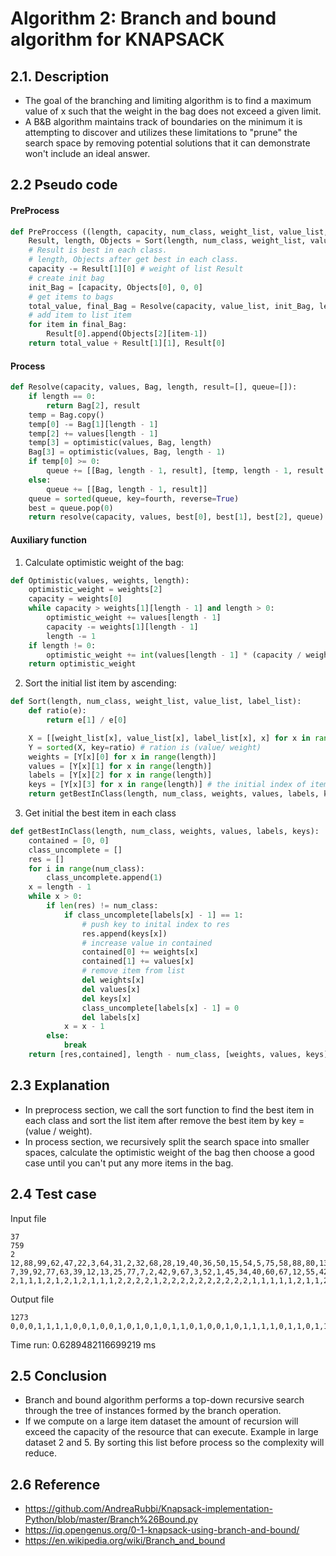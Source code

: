 # Algorithm 2: Branch and bound algorithm for KNAPSACK 
## 2.1. Description
- The goal of the branching and limiting algorithm is to find a maximum value of x such that the weight in the bag does not exceed a given limit.
- A B&B algorithm maintains track of boundaries on the minimum it is attempting to discover and utilizes these limitations to "prune" the search space by removing potential solutions that it can demonstrate won't include an ideal answer.
## 2.2 Pseudo code
#### PreProcess 
```python
def PreProccess ((length, capacity, num_class, weight_list, value_list, label_list):
    Result, length, Objects = Sort(length, num_class, weight_list, value_list, label_list)
    # Result is best in each class.
    # length, Objects after get best in each class.
    capacity -= Result[1][0] # weight of list Result
    # create init bag
    init_Bag = [capacity, Objects[0], 0, 0]
    # get items to bags
    total_value, final_Bag = Resolve(capacity, value_list, init_Bag, length)
    # add item to list item
    for item in final_Bag:
        Result[0].append(Objects[2][item-1])
    return total_value + Result[1][1], Result[0]
```
#### Process
```python
def Resolve(capacity, values, Bag, length, result=[], queue=[]):
    if length == 0:
        return Bag[2], result
    temp = Bag.copy()
    temp[0] -= Bag[1][length - 1]
    temp[2] += values[length - 1]
    temp[3] = optimistic(values, Bag, length)
    Bag[3] = optimistic(values, Bag, length - 1)
    if temp[0] >= 0:
        queue += [[Bag, length - 1, result], [temp, length - 1, result + [length]]]
    else:
        queue += [[Bag, length - 1, result]]
    queue = sorted(queue, key=fourth, reverse=True)
    best = queue.pop(0)
    return resolve(capacity, values, best[0], best[1], best[2], queue)
```
#### Auxiliary function
1. Calculate optimistic weight of the bag:
```python
def Optimistic(values, weights, length):
    optimistic_weight = weights[2]
    capacity = weights[0]
    while capacity > weights[1][length - 1] and length > 0:
        optimistic_weight += values[length - 1]
        capacity -= weights[1][length - 1]
        length -= 1
    if length != 0:
        optimistic_weight += int(values[length - 1] * (capacity / weights[1][length - 1]))
    return optimistic_weight
```
2. Sort the initial list item by ascending:
```python
def Sort(length, num_class, weight_list, value_list, label_list):
    def ratio(e):
        return e[1] / e[0]

    X = [[weight_list[x], value_list[x], label_list[x], x] for x in range(length)]
    Y = sorted(X, key=ratio) # ration is (value/ weight)
    weights = [Y[x][0] for x in range(length)]
    values = [Y[x][1] for x in range(length)]
    labels = [Y[x][2] for x in range(length)]
    keys = [Y[x][3] for x in range(length)] # the initial index of item
    return getBestInClass(length, num_class, weights, values, labels, keys)
```
3. Get initial the best item in each class
```python 
def getBestInClass(length, num_class, weights, values, labels, keys):
    contained = [0, 0] 
    class_uncomplete = []
    res = []
    for i in range(num_class):
        class_uncomplete.append(1)
    x = length - 1
    while x > 0:
        if len(res) != num_class:
            if class_uncomplete[labels[x] - 1] == 1:
                # push key to inital index to res
                res.append(keys[x]) 
                # increase value in contained
                contained[0] += weights[x]
                contained[1] += values[x]
                # remove item from list
                del weights[x]
                del values[x]
                del keys[x]
                class_uncomplete[labels[x] - 1] = 0
                del labels[x]
            x = x - 1
        else:
            break
    return [res,contained], length - num_class, [weights, values, keys]
```
## 2.3 Explanation
- In preprocess section, we call the sort function to find the best item in each class and sort the list item after remove the best item by key = (value / weight).
- In process section, we recursively split the search space into smaller spaces, calculate the optimistic weight of the bag then choose a good case until you can't put any more items in the bag.
## 2.4 Test case
Input file
```
37
759
2
12,88,99,62,47,22,3,64,31,2,32,68,28,19,40,36,50,15,54,5,75,58,88,80,13,86,67,63,55,37,83,52,24,86,53,19,5
7,39,92,77,63,39,12,13,25,77,7,2,42,9,67,3,52,1,45,34,40,60,67,12,55,42,75,94,63,99,51,61,85,4,69,82,22
2,1,1,1,2,1,2,1,2,1,1,1,2,2,2,2,1,2,2,2,2,2,2,2,2,2,2,1,1,1,1,1,2,1,1,2,2
```
Output file
```
1273
0,0,0,1,1,1,1,0,0,1,0,0,1,0,1,0,1,0,1,1,0,1,0,0,1,0,1,1,1,1,0,1,1,0,1,1,1
```
Time run: 0.6289482116699219 ms 
## 2.5 Conclusion
- Branch and bound algorithm performs a top-down recursive search through the tree of instances formed by the branch operation.
- If we compute on a large item dataset the amount of recursion will exceed the capacity of the resource that can execute. Example in large dataset 2 and 5. By sorting this list before process so the complexity will reduce.
## 2.6 Reference
- https://github.com/AndreaRubbi/Knapsack-implementation-Python/blob/master/Branch%26Bound.py
- https://iq.opengenus.org/0-1-knapsack-using-branch-and-bound/
- https://en.wikipedia.org/wiki/Branch_and_bound